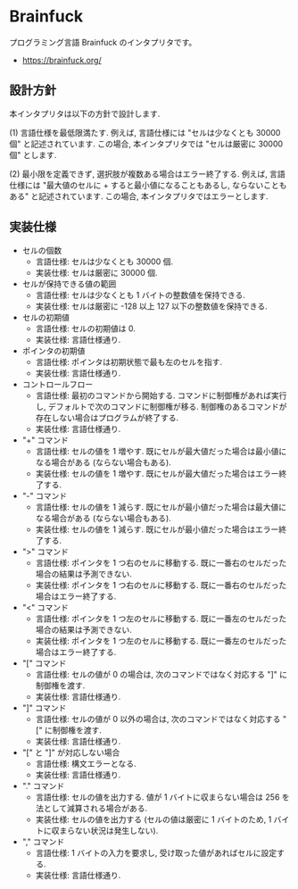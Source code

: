 # Brainfuck

プログラミング言語 Brainfuck のインタプリタです。

 * https://brainfuck.org/

## 設計方針

本インタプリタは以下の方針で設計します.

(1) 言語仕様を最低限満たす.
例えば, 言語仕様には "セルは少なくとも 30000 個" と記述されています.
この場合, 本インタプリタでは "セルは厳密に 30000 個" とします.

(2) 最小限を定義できず, 選択肢が複数ある場合はエラー終了する.
例えば, 言語仕様には "最大値のセルに + すると最小値になることもあるし, ならないこともある" と記述されています.
この場合, 本インタプリタではエラーとします.

## 実装仕様

 * セルの個数
   - 言語仕様: セルは少なくとも 30000 個.
   - 実装仕様: セルは厳密に 30000 個.
 * セルが保持できる値の範囲
   - 言語仕様: セルは少なくとも 1 バイトの整数値を保持できる.
   - 実装仕様: セルは厳密に -128 以上 127 以下の整数値を保持できる.
 * セルの初期値
   - 言語仕様: セルの初期値は 0.
   - 実装仕様: 言語仕様通り.
 * ポインタの初期値
   - 言語仕様: ポインタは初期状態で最も左のセルを指す.
   - 実装仕様: 言語仕様通り.
 * コントロールフロー
   - 言語仕様: 最初のコマンドから開始する. コマンドに制御権があれば実行し, デフォルトで次のコマンドに制御権が移る. 制御権のあるコマンドが存在しない場合はプログラムが終了する.
   - 実装仕様: 言語仕様通り.
 * "+" コマンド
   - 言語仕様: セルの値を 1 増やす. 既にセルが最大値だった場合は最小値になる場合がある (ならない場合もある).
   - 実装仕様: セルの値を 1 増やす. 既にセルが最大値だった場合はエラー終了する.
 * "-" コマンド
   - 言語仕様: セルの値を 1 減らす. 既にセルが最小値だった場合は最大値になる場合がある (ならない場合もある).
   - 実装仕様: セルの値を 1 減らす. 既にセルが最小値だった場合はエラー終了する.
 * ">" コマンド
   - 言語仕様: ポインタを 1 つ右のセルに移動する. 既に一番右のセルだった場合の結果は予測できない.
   - 実装仕様: ポインタを 1 つ右のセルに移動する. 既に一番右のセルだった場合はエラー終了する.
 * "<" コマンド
   - 言語仕様: ポインタを 1 つ左のセルに移動する. 既に一番左のセルだった場合の結果は予測できない.
   - 実装仕様: ポインタを 1 つ左のセルに移動する. 既に一番左のセルだった場合はエラー終了する.
 * "[" コマンド
   - 言語仕様: セルの値が 0 の場合は, 次のコマンドではなく対応する "]" に制御権を渡す.
   - 実装仕様: 言語仕様通り.
 * "]" コマンド
   - 言語仕様: セルの値が 0 以外の場合は, 次のコマンドではなく対応する "[" に制御権を渡す.
   - 実装仕様: 言語仕様通り.
 * "[" と "]" が対応しない場合
   - 言語仕様: 構文エラーとなる.
   - 実装仕様: 言語仕様通り.
 * "." コマンド
   - 言語仕様: セルの値を出力する. 値が 1 バイトに収まらない場合は 256 を法として減算される場合がある.
   - 実装仕様: セルの値を出力する (セルの値は厳密に 1 バイトのため, 1 バイトに収まらない状況は発生しない).
 * "," コマンド
   - 言語仕様: 1 バイトの入力を要求し, 受け取った値があればセルに設定する.
   - 実装仕様: 言語仕様通り.

